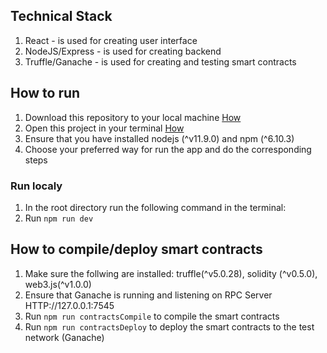 ## Technical Stack
1. React - is used for creating user interface
2. NodeJS/Express - is used for creating backend
3. Truffle/Ganache - is used for creating and testing smart contracts

## How to run
1. Download this repository to your local machine
[How](https://github.com/Raid5594/SafeWallet.git)
2. Open this project in your terminal
[How](https://www.groovypost.com/howto/open-command-window-terminal-window-specific-folder-windows-mac-linux/)
3. Ensure that you have installed nodejs (^v11.9.0) and npm (^6.10.3)
3. Choose your preferred way for run the app and do the corresponding steps

### Run localy
1. In the root directory run the following command in the terminal:
2. Run  `npm run dev`

## How to compile/deploy smart contracts
1. Make sure the follwing are installed: truffle(^v5.0.28), solidity (^v0.5.0), web3.js(^v1.0.0)
2. Ensure that Ganache is running and listening on RPC Server HTTP://127.0.0.1:7545
3. Run  `npm run contractsCompile` to compile the smart contracts
4. Run  `npm run contractsDeploy` to deploy the smart contracts to the test network (Ganache)
